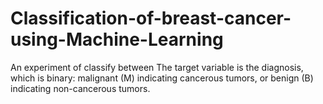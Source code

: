 # Classification-of-breast-cancer-using-Machine-Learning
An experiment of classify between The target variable is the diagnosis, which is binary: malignant (M) indicating cancerous tumors,  or benign (B) indicating non-cancerous tumors.
